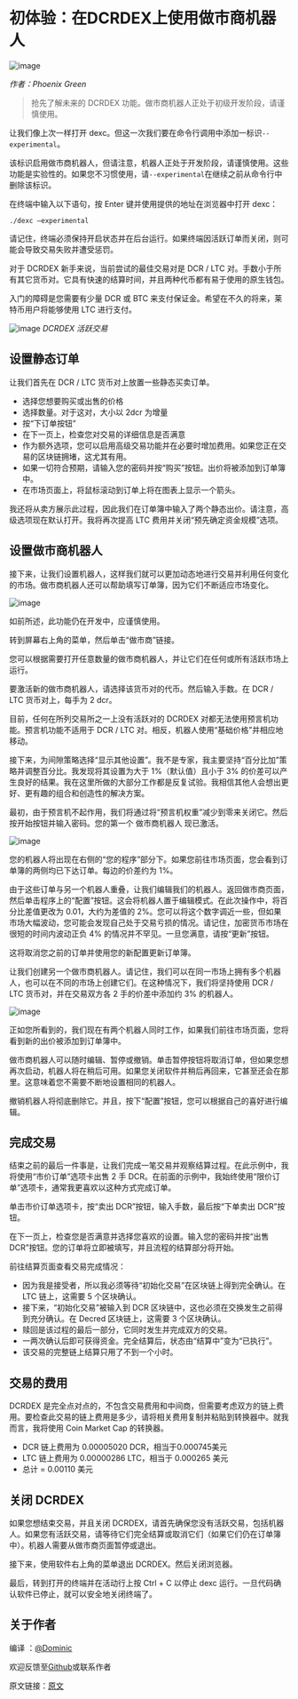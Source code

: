 # 初体验：在DCRDEX上使用做市商机器人

![image](https://github.com/DominicTing/articles/blob/master/img/Using_Market_Maker_Bots_on_Decentralised_Exchange_First_Look/Using%20Market%20Maker%20Bots.jpg)

_作者：Phoenix Green_

> 抢先了解未来的 DCRDEX 功能。做市商机器人正处于初级开发阶段，请谨慎使用。

让我们像上次一样打开 dexc。但这一次我们要在命令行调用中添加一标识`--experimental`。

该标识启用做市商机器人，但请注意，机器人正处于开发阶段，请谨慎使用。这些功能是实验性的。如果您不习惯使用，请`--experimental`在继续之前从命令行中删除该标识。

在终端中输入以下语句，按 Enter 键并使用提供的地址在浏览器中打开 dexc：

`./dexc —experimental`

请记住，终端必须保持开启状态并在后台运行。如果终端因活跃订单而关闭，则可能会导致交易失败并遭受惩罚。

对于 DCRDEX 新手来说，当前尝试的最佳交易对是 DCR / LTC 对。手数小于所有其它货币对。它具有快速的结算时间，并且两种代币都有易于使用的原生钱包。

入门的障碍是您需要有少量 DCR 或 BTC 来支付保证金。希望在不久的将来，莱特币用户将能够使用 LTC 进行支付。

![image](https://github.com/DominicTing/articles/blob/master/img/Using_Market_Maker_Bots_on_Decentralised_Exchange_First_Look/DCRDEX-Overview.jpg)
_DCRDEX 活跃交易_


## 设置静态订单

让我们首先在 DCR / LTC 货币对上放置一些静态买卖订单。

* 选择您想要购买或出售的价格
* 选择数量。对于这对，大小以 2dcr 为增量
* 按“下订单按钮”
* 在下一页上，检查您对交易的详细信息是否满意
* 作为额外选项，您可以启用高级交易功能并在必要时增加费用。如果您正在交易的区块链拥堵，这尤其有用。
* 如果一切符合预期，请输入您的密码并按“购买”按钮。出价将被添加到订单簿中。
* 在市场页面上，将鼠标滚动到订单上将在图表上显示一个箭头。

我还将从卖方展示此过程，因此我们在订单簿中输入了两个静态出价。请注意，高级选项现在默认打开。我将再次提高 LTC 费用并关闭“预先确定资金规模”选项。


## 设置做市商机器人

接下来，让我们设置机器人，这样我们就可以更加动态地进行交易并利用任何变化的市场。做市商机器人还可以帮助填写订单簿，因为它们不断适应市场变化。

![image](https://github.com/DominicTing/articles/blob/master/img/Using_Market_Maker_Bots_on_Decentralised_Exchange_First_Look/Create-a-Market-maker.png)

如前所述，此功能仍在开发中，应谨慎使用。

转到屏幕右上角的菜单，然后单击“做市商”链接。

您可以根据需要打开任意数量的做市商机器人，并让它们在任何或所有活跃市场上运行。

要激活新的做市商机器人，请选择该货币对的代币。然后输入手数。在 DCR / LTC 货币对上，每手为 2 dcr。

目前，任何在所列交易所之一上没有活跃对的 DCRDEX 对都无法使用预言机功能。预言机功能不适用于 DCR / LTC 对。相反，机器人使用“基础价格”并相应地移动。

接下来，为间隙策略选择“显示其他设置”。我不是专家，我主要坚持“百分比加”策略并调整百分比。我发现将其设置为大于 1%（默认值）且小于 3% 的价差可以产生良好的结果。我在这里所做的大部分工作都是反复试验。我相信其他人会想出更好、更有趣的组合和创造性的解决方案。

最初，由于预言机不起作用，我们将通过将“预言机权重”减少到零来关闭它。然后按开始按钮并输入密码。您的第一个 做市商机器人 现已激活。

![image](https://github.com/DominicTing/articles/blob/master/img/Using_Market_Maker_Bots_on_Decentralised_Exchange_First_Look/Market-maker-bot-settings.png)

您的机器人将出现在右侧的“您的程序”部分下。如果您前往市场页面，您会看到订单簿的两侧均已下达订单。每边的价差约为 1%。

由于这些订单与另一个机器人重叠，让我们编辑我们的机器人。返回做市商页面，然后单击程序上的“配置”按钮。这会将机器人置于编辑模式。在此次操作中，将百分比差值更改为 0.01，大约为差值的 2%。您可以将这个数字调近一些，但如果市场大幅波动，您可能会发现自己处于交易亏损的情况。请记住，加密货币市场在很短的时间内波动正负 4% 的情况并不罕见。一旦您满意，请按“更新”按钮。

这将取消您之前的订单并使用您的新配置更新订单簿。

让我们创建另一个做市商机器人。请记住，我们可以在同一市场上拥有多个机器人，也可以在不同的市场上创建它们。在这种情况下，我们将坚持使用 DCR / LTC 货币对，并在交易双方各 2 手的价差中添加约 3% 的机器人。

![image](https://github.com/DominicTing/articles/blob/master/img/Using_Market_Maker_Bots_on_Decentralised_Exchange_First_Look/Two-active-market-maker-bots.png)

正如您所看到的，我们现在有两个机器人同时工作，如果我们前往市场页面，您将看到新的出价被添加到订单簿中。

做市商机器人可以随时编辑、暂停或撤销。单击暂停按钮将取消订单，但如果您想再次启动，机器人将在稍后可用。如果您关闭软件并稍后再回来，它甚至还会在那里。这意味着您不需要不断地设置相同的机器人。

撤销机器人将彻底删除它。并且，按下“配置”按钮，您可以根据自己的喜好进行编辑。


## 完成交易

结束之前的最后一件事是，让我们完成一笔交易并观察结算过程。在此示例中，我将使用“市价订单”选项卡出售 2 手 DCR。在前面的示例中，我始终使用“限价订单”选项卡，通常我更喜欢以这种方式完成订单。

单击市价订单选项卡，按“卖出 DCR”按钮，输入手数，最后按“下单卖出 DCR”按钮。

在下一页上，检查您是否满意并选择您喜欢的设置。输入您的密码并按“出售 DCR”按钮。您的订单将立即被填写，并且流程的结算部分将开始。

前往结算页面查看交易完成情况：

* 因为我是接受者，所以我必须等待“初始化交易”在区块链上得到完全确认。在 LTC 链上，这需要 5 个区块确认。
* 接下来，“初始化交易”被输入到 DCR 区块链中，这也必须在交换发生之前得到充分确认。在 Decred 区块链上，这需要 3 个区块确认。
* 赎回是该过程的最后一部分，它同时发生并完成双方的交易。
* 一两次确认后即可获得资金。完全结算后，状态由“结算中”变为“已执行”。
* 该交易的完整链上结算只用了不到一个小时。

## 交易的费用

DCRDEX 是完全点对点的，不包含交易费用和中间商，但需要考虑双方的链上费用。要检查此交易的链上费用是多少，请将相关费用复制并粘贴到转换器中。就我而言，我将使用 Coin Market Cap 的转换器。

* DCR 链上费用为 0.00005020 DCR，相当于0.000745美元
* LTC 链上费用为 0.00000286 LTC，相当于 0.000265 美元
* 总计 = 0.00110 美元


## 关闭 DCRDEX

如果您想结束交易，并且关闭 DCRDEX，请首先确保您没有活跃交易，包括机器人。如果您有活跃交易，请等待它们完全结算或取消它们（如果它们仍在订单簿中）。机器人需要从做市商页面暂停或退出。

接下来，使用软件右上角的菜单退出 DCRDEX。然后关闭浏览器。

最后，转到打开的终端并在活动行上按 Ctrl + C 以停止 dexc 运行。一旦代码确认软件已停止，就可以安全地关闭终端了。

## 关于作者

编译 ：[@Dominic](https://twitter.com/wanbihou)

欢迎反馈至[Github](https://github.com/DominicTing)或联系作者

原文链接：[原文](https://www.cypherpunktimes.com/using-market-maker-bots-on-decentralised-exchange-first-look/)












